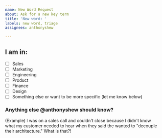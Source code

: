 ```yaml
---
name: New Word Request
about: Ask for a new key term
title: 'New word: '
labels: new word, triage
assignees: anthonyshew

---
```


## I am in:
- [ ] Sales
- [ ] Marketing
- [ ] Engineering
- [ ] Product
- [ ] Finance
- [ ] Design
- [ ] Something else or want to be more specific (let me know below)

### Anything else @anthonyshew should know?

(Example) I was on a sales call and couldn't close because I didn't know what my customer needed to hear when they said the wanted to "decouple their architecture." What is that?!

